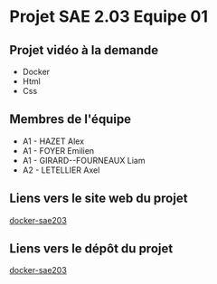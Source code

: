 # Projet SAE 2.03 Equipe 01


## Projet vidéo à la demande

- Docker
- Html
- Css

## Membres de l'équipe

- A1 - HAZET Alex
- A1 - FOYER Emilien
- A1 - GIRARD--FOURNEAUX Liam
- A2 - LETELLIER Axel

## Liens vers le site web du projet
[docker-sae203](https://gilbertlevoyant.github.io/docker-sae203)
## Liens vers le dépôt du projet

[docker-sae203](https://github.com/GilbertLeVoyant/docker-sae203)
